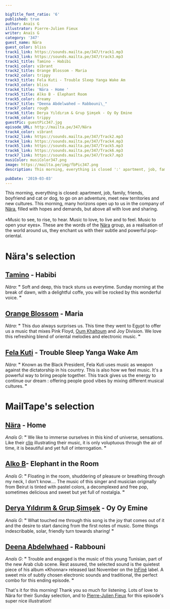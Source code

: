 ```yaml
---

bigTitle_font_ratio: '6'
published: true
author: Anaïs G
illustrator: Pierre-Julien Fieux
writer: Anaïs G
category: '347'
guest_name: Nära
guest_color: bliss
track1_link: https://sounds.mailta.pe/347/track1.mp3
track3_link: https://sounds.mailta.pe/347/track3.mp3
track1_title: Tamino - Habibi
track1_color: vibrant
track2_title: Orange Blossom - Maria
track2_color: trippy
track3_title: Fela Kuti - Trouble Sleep Yanga Wake Am
track3_color: bliss
track4_title: 'Nära - Home '
track5_title: Alko B - Elephant Room
track5_color: dreamy
track7_title: "Deena Abdelwahed – Rabbouni\_"
track7_color: rough
track6_title: Derya Yıldırım & Grup Şimşek - Oy Oy Emine
track6_color: trippy
guestPic: guestPic347.jpg
episode_URL: http://mailta.pe/347/Nära
track4_color: vibrant
track2_link: https://sounds.mailta.pe/347/Track2.mp3
track4_link: https://sounds.mailta.pe/347/Track4.mp3
track5_link: https://sounds.mailta.pe/347/Track5.mp3
track6_link: https://sounds.mailta.pe/347/Track6.mp3
track7_link: https://sounds.mailta.pe/347/Track7.mp3
musiColor: musiColor347.png
image: https://mailta.pe/img/fbPic347.png
description: This morning, everything is closed ':' apartment, job, family, friends, boyfriend and cat or dog, to go on an adventure, meet new territories and new cultures. This morning, many horizons open up to us in the company of Nära, filled with hopes and demands, but above all with love and sharing.

pubDate: '2019-03-03'
---
```

This morning, everything is closed: apartment, job, family, friends, boyfriend and cat or dog, to go on an adventure, meet new territories and new cultures. This morning, many horizons open up to us in the company of [Nära](https://www.facebook.com/Nara.Mousiqa/), filled with hopes and demands, but above all with love and sharing.
<br><br>
«Music to see, to rise, to hear. Music to love, to live and to feel. Music to open your eyes». These are the words of the [Nära](https://soundcloud.com/naramousiqa) group, as a realisation of the world around us, they enchant us with their subtle and powerful pop-oriental. 


# Nära's selection

## [Tamino](https://taminomusic.com/) - Habibi
_Nära_: **"** Soft and deep, this track stuns us everytime. Sunday morning at the break of dawn, with a delightful coffe, you will be rocked by this wonderful voice. **"** 

## [Orange Blossom](https://www.facebook.com/orangeblossomofficiel/) - Maria
_Nära_: **"** This duo always surprises us. This time they went to Egypt to offer us a music that mixes Pink Floyd, [Oum Khaltoum](https://fr.wikipedia.org/wiki/Oum_Kalthoum) and Joy Division. We love this refreshing blend of oriental melodies and electronic music. **"** 

## [Fela Kuti](https://en.wikipedia.org/wiki/Fela_Kuti) - Trouble Sleep Yanga Wake Am
_Nära_: **"** Known as the Black President, Fela Kuti uses music as weapon against the dictatorship in his country. This is also how we feel music. It's a powerful way to bring people together. This track gives us the energy to continue our dream : offering people good vibes by mixing different musical cultures. **"** 


# MailTape's selection

## [Nära](https://www.facebook.com/Nara.Mousiqa/) - Home
_Anaïs G_: **"** We like to immerse ourselves in this kind of universe, sensations. Like their [clip](https://www.youtube.com/watch?v=LdXl7IiCZuQ) illustrating their music, it is only voluptuous through the air of time, it is beautiful and yet full of interrogation. **"** 

## [Alko B](https://soundcloud.com/alkomusicofficial)- Elephant in the Room
_Anaïs G_: **"** Floating in the room, shuddering of pleasure or breathing through my neck, I don’t know…. The music of this singer and musician originally from Beirut is tinted with pastel colors, a decomplexed and free pop, sometimes delicious and sweet but yet full of nostalgia. **"** 

## [Derya Yıldırım & Grup Şimşek](https://www.facebook.com/deryayildirimandgrupsimsek/) - Oy Oy Emine
_Anaïs G_: **"** What touched me through this song is the joy that comes out of it and the desire to start dancing from the first notes of music. Some things indescribable, solar, friendly turn towards sharing! **"** 


## [Deena Abdelwhaed](https://soundcloud.com/deenaabdelwahed) - Rabbouni
_Anaïs G_: **"** Trouble and engaged is the music of this young Tunisian, part of the new Arab club scene. Rest assured, the selected sound is the quietest piece of his album «Khonnar» released last November on the [InFiné](http://www.infine-music.com/) label. A sweet mix of subtly chosen electronic sounds and traditional, the perfect combo for this ending episode. **"** 


That's it for this morning! Thank you so much for listening. Lots of love to Nära for their Sunday selection, and to [Pierre-Julien Fieux](https://pierrejulienfieux.com/) for this episode's super nice illustration!
